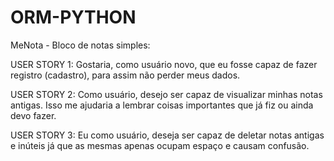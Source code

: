 # ORM-PYTHON

MeNota - Bloco de notas simples:

USER STORY 1:
Gostaria, como usuário novo, que eu fosse capaz de fazer registro (cadastro), para assim não perder meus dados.

USER STORY 2:
Como usuário, desejo ser capaz de visualizar minhas notas antigas. Isso me ajudaria a lembrar coisas importantes que já fiz ou ainda devo fazer.

USER STORY 3:
Eu como usuário, deseja ser capaz de deletar notas antigas e inúteis já que as mesmas apenas ocupam espaço e causam confusão.

